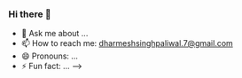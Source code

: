 ### Hi there 👋

<!--
**Dharmesh78/Dharmesh78** is a ✨ _special_ ✨ repository because its `README.md` (this file) appears on your GitHub profile.

Here are some ideas to get you started:

- 🔭 I’m currently pursuing my masters in Data Analytics ...
- 🌱 I’m currently learning data structures and algorithms...
- 👯 I’m looking to collaborate in the field software development...
<!--- 🤔 I’m looking for help with ...-->
- 💬 Ask me about ...
- 📫 How to reach me: dharmeshsinghpaliwal.7@gmail.com
- 😄 Pronouns: ...
- ⚡ Fun fact: ...
-->

